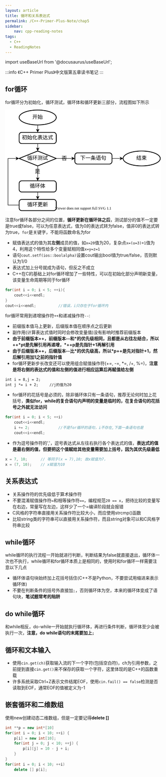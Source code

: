 ```yaml
---
layout: article
title: 循环和关系表达式
permalink: /C++-Primer-Plus-Note/chap5
sidebar:
    nav: cpp-reading-notes
tags:
  - C++
  - ReadingNotes
---
```

import useBaseUrl from '@docusaurus/useBaseUrl';

:::info
《C++ Primer Plus》中文版第五章读书笔记
:::

## for循环
for循环分为初始化，循环测试，循环体和循环更新三部分，流程图如下所示

![cpp_for.svg](/img/doc/C++PrimePlus/cpp_for.svg)

注意for循环各部分之间的位置，**循环更新在循环体之后**，测试部分的值不一定要是true或false，可以为任意表达式，值为0的表达式转为false，值非0的表达式转为true，`for`是关键字，不能将函数命名为for
- 赋值表达式的值为其**左侧**成员的值，如`x=20`值为20，复杂点`x=(u=3)+1`值为4，利用这个特性给多个变量赋相同值`x=y=z=1`
- 语句`cout.setf(ios::boolalpha)`设置cout输出bool值为true/false，否则默认为1/0
- 表达式加上分号就成为语句，但反之不成立
- C++在C的基础上对for循环增加了一些特性，可以在初始化部分声明新变量，该变量生命周期等同于for循环

```cpp
for(int i = 0; i < 5; ++i){
    cout<<i<<endl;
}
cout<<i<<endl;          //错误，i只存在于for循环内
```

for循环常用到递增操作符`++`和递减操作符`--`:
- 前缀版本值马上更新，后缀版本值在顺序点之后更新
- 副作用(计算表达式值时同时会修改变量值)没有影响时推荐前缀版本
- **由于前缀版本++，前缀版本--和\*的优先级相同，且都是从右往左结合，所以++\*pt是先解引用再递增，\*++p是先指针+1再解引用**
- **由于后缀版本++，后缀版本--比\*的优先级高，所以\*p++是先对指针+1，然后解引用加1之前的指针值**
- for循环更新步长改变还可以使用组合赋值操作符(+=, -=, *=, /+, %=)，**注意是将右侧的表达式的值和左侧的值进行相应运算后再赋值给左侧**
```
int i = 8,j = 2;
int j *= i + 2;     //j的值为20
```
- for循环的花括号是必须的，除非循环体只有一条语句，推荐无论何时加上花括号，**类似for，while的复合语句内声明的变量是临时的，在复合语句的花括号之外就无法访问**
```cpp
for(int i = 0; i < 5; ++i)
    cout<<i<<endl;
    i += 2;             //不是for循环的语句，i不存在,下面一条语句也是
    cout<<i<<endl;
```
- 作为逗号操作符的','，逗号表达式从左往右执行各个表达式的值，**表达式的值是最右侧的值，但要把这个值赋给其他变量需要加上括号，因为其优先级最低**
```cpp
x = 7, 10;      // 等同于(x = 7),10; 故x赋值为7，
x = (7, 10);    // x赋值为10
```

## 关系表达式
- 关系操作符的优先级低于算术操作符
- 不要混淆赋值操作符`=`和相等操作符`==`，编程规范`20 == x`，把待比较的变量写在右边，常量写在左边，这样少了一个=编译阶段就会报错
- C风格的字符串直接用关系操作符比较大小，而应使用strcmp()函数
- 比较string类的字符串可以直接用关系操作符，而且string对象可以和C风格字符串比较

## while循环
while循环的执行流程一开始就进行判断，判断结果为false就直接退出，循环体一次也不执行，while循环和for循环本质上是相同的，使用时和for循环一样需要注意以下几点
- 循环体语句块始终加上花括号括住(C++不是Python，不要尝试用缩进来表示循环体)
- 不要在判断条件的括号外直接加`;`，否则循环体为空，本来的循环体变成了语句块，**笔试题常考的陷阱**

## do while循环
和while相反，do-while一开始就执行循环体，再进行条件判断，循环体至少会被执行一次，**注意，do while语句的末尾要加上`;`**

## 循环和文本输入
- 使用`cin.get(ch)`获取输入流的下一个字符(包括空白符)，ch为引用参数，之前提到直接`cin.get()`来不保存的获取一个字符，这里体现的是C++的函数重载
- 许多系统采取Ctrl+Z表示文件结尾EOF，使用`cin.fail() == false`检测是否读取到EOF，通常EOF的值被定义为-1

## 嵌套循环和二维数组
使用new创建动态二维数组，但是一定要记得**delete []**
```cpp
int **p = new int*[10]
for(int i = 0; i < 10; ++i) {
    p[i] = new int[10];
    for(int j = 0; j < 10; ++j) {
        p[i][j] = 10 - j + i;
    }
}
for(int i = 0; i < 10; ++i)
    delete [] p[i];
```
